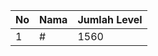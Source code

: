 | No | Nama            | Jumlah Level |
|----|-----------------|--------------|
| 1  | #    |    1560        |
